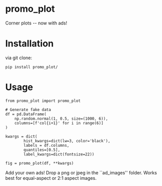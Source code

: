 # promo_plot
 Corner plots -- now with ads!

# Installation

via git clone:
```
pip install promo_plot/
```

# Usage

```
from promo_plot import promo_plot

# Generate fake data
df = pd.DataFrame(
    np.random.normal(1, 0.5, size=(1000, 6)),
    columns=[f'col{i+1}' for i in range(6)]
)

kwargs = dict(
        hist_kwargs=dict(lw=3, color='black'),
        labels = df.columns,
        quantiles=[0.5],
        label_kwargs=dict(fontsize=22))

fig = promo_plot(df, **kwargs)
```

Add your own ads! Drop a png or jpeg in the ``ad_images'' folder. Works best for equal-aspect or 2:1 aspect images.
